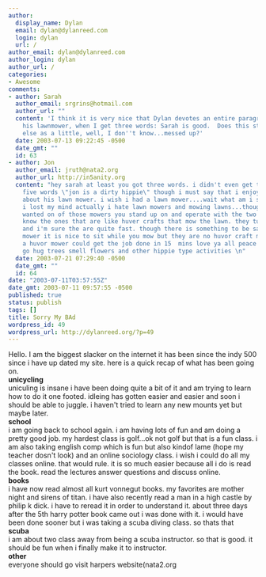```yaml
---
author:
  display_name: Dylan
  email: dylan@dylanreed.com
  login: dylan
  url: /
author_email: dylan@dylanreed.com
author_login: dylan
author_url: /
categories:
- Awesome
comments:
- author: Sarah
  author_email: srgrins@hotmail.com
  author_url: ""
  content: 'I think it is very nice that Dylan devotes an entire paragraph praising
    his lawnmower, when I get three words: Sarah is good.  Does this strike anybody
    else as a little, well, I don''t know...messed up?'
  date: 2003-07-13 09:22:45 -0500
  date_gmt: ""
  id: 63
- author: Jon
  author_email: jruth@nata2.org
  author_url: http://in5anity.org
  content: "hey sarah at least you got three words. i didn't even get the standardized
    five words \"jon is a dirty hippie\" though i must say that i enjoyed the paragraph
    about his lawn mower. i wish i had a lawn mower....wait what am i saying....have
    i lost my mind actually i hate lawn mowers and mowing lawns...though i always
    wanted on of those mowers you stand up on and operate with the two shifters. you
    know the ones that are like huver crafts that mow the lawn. they turn on a dime
    and i'm sure the are quite fast. though there is something to be said for a riding
    mower it is nice to sit while you mow but they are no huvor craft mowers, i bet
    a huvor mower could get the job done in 15  mins love ya all peace i'm off to
    go hug trees smell flowers and other hippie type activities \n"
  date: 2003-07-21 07:29:40 -0500
  date_gmt: ""
  id: 64
date: "2003-07-11T03:57:55Z"
date_gmt: 2003-07-11 09:57:55 -0500
published: true
status: publish
tags: []
title: Sorry My BAd
wordpress_id: 49
wordpress_url: http://dylanreed.org/?p=49
---
```


Hello. I am the biggest slacker on the internet it has been since the indy 500 since i have up dated my site. here is a quick recap of what has been going on.  
__**unicycling**__  
uniculing is insane i have been doing quite a bit of it and am trying to learn how to do it one footed. idleing has gotten easier and easier and soon i should be able to juggle. i haven't tried to learn any new mounts yet but maybe later.  
__**school**__  
i am going back to school again. i am having lots of fun and am doing a pretty good job. my hardest class is golf...ok not golf but that is a fun class. i am also taking english comp which is fun but also kindof lame (hope my teacher dosn't look) and an online sociology class. i wish i could do all my classes online. that would rule. it is so much easier because all i do is read the book. read the lectures answer questions and discuss online.  
**__books__**  
i have now read almost all kurt vonnegut books. my favorites are mother night and sirens of titan. i have also recently read a man in a high castle by philip k dick. i have to reread it in order to understand it. about three days after the 5th harry potter book came out i was done with it. i would have been done sooner but i was taking a scuba diving class. so thats that  
**__scuba__**  
i am about two class away from being a scuba instructor. so that is good. it should be fun when i finally make it to instructor.  
__**other**__  
everyone should go visit harpers website(nata2.org
